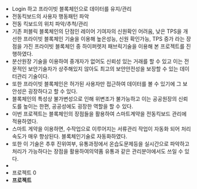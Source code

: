 - Login 하고 프라이빗 블록체인으로 데이터를 유지/관리
- 전동킥보드의 사용자 행동패턴 파악
- 전동 킥보드의 위치 파악/추척/관리
- 기존 퍼블릭 블록체인의 단점인 레이어 기여자의 신원확인 어려움, 낮은 TPS을 개선한 프라이빗 블록체인 기술을 이용해 높은성능, 신원 확인가능, TPS 증가 라는 장점을 가진 프라이빗 블록체인 중 하이퍼렛저 패브릭기술을 이용해 본 프로젝트를 진행하였다.
- 분산원장 기술을 이용하여 중개자가 없어도 신뢰성 있는 거래를 할 수 있고 이는 전문적인 보안기술자가 상주해있지 않아도 최고의 보안안전성을 보장할 수 있는 데이터관리 기술이다.
- 또한 프라이빗 블록체인은  허가된 사용자만 접근하여 데이터를 볼 수 있기에 그 보안성은 굉장하다고 할 수 있다.
- 블록체인의 특성상 불가변성으로 인해 위변조가 불가능하고 이는 공공원장의 신뢰도를 높이는 한편, 공공성에도 굉장한 역할을 할 수 있다.
- 이번  프로젝트는 블록체인의 장점들을 활용하여 스마트계약을 전동킥보드 관리에 적용하였다.
- 스마트 게약을 이용하면, 수작업으로 이루어지는 서류관리 작업이 자동화 되어 처리속도가 매우 향상된다. 블록체인기술로 자동화하였다.
- 또한 이 기술은 추후 진위여부, 유통과정에서 온습도문제등을 실시간으로 파악하고 처리가 가능하다는 장점을 활용하여의약품 유통과 같은 관리분야에서도 쓰일 수 있다.
-
- 프로젝트 0
- **프로젝트**